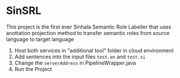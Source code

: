 # SinSRL

This project is the first ever Sinhala Semantic Role Labeller that uses anottation projection method to transfer semantic roles from source language to target language

1. Host both services in "additional tool" folder in cloud environment
2. Add sentences into the input files `test.en` and `test.si`
3. Change the `serverAddress` in PipelineWrapper.java
4. Run the Project
